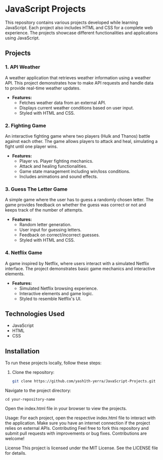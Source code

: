 
# JavaScript Projects

This repository contains various projects developed while learning JavaScript. Each project also includes HTML and CSS for a complete web experience. The projects showcase different functionalities and applications using JavaScript.

## Projects

### 1. API Weather
A weather application that retrieves weather information using a weather API. This project demonstrates how to make API requests and handle data to provide real-time weather updates.

- **Features:**
  - Fetches weather data from an external API.
  - Displays current weather conditions based on user input.
  - Styled with HTML and CSS.

### 2. Fighting Game
An interactive fighting game where two players (Hulk and Thanos) battle against each other. The game allows players to attack and heal, simulating a fight until one player wins.

- **Features:**
  - Player vs. Player fighting mechanics.
  - Attack and healing functionalities.
  - Game state management including win/loss conditions.
  - Includes animations and sound effects.

### 3. Guess The Letter Game
A simple game where the user has to guess a randomly chosen letter. The game provides feedback on whether the guess was correct or not and keeps track of the number of attempts.

- **Features:**
  - Random letter generation.
  - User input for guessing letters.
  - Feedback on correct/incorrect guesses.
  - Styled with HTML and CSS.

### 4. Netflix Game
A game inspired by Netflix, where users interact with a simulated Netflix interface. The project demonstrates basic game mechanics and interactive elements.

- **Features:**
  - Simulated Netflix browsing experience.
  - Interactive elements and game logic.
  - Styled to resemble Netflix's UI.

## Technologies Used

- JavaScript
- HTML
- CSS

## Installation

To run these projects locally, follow these steps:

1. Clone the repository:
   ```bash
   git clone https://github.com/yash1th-yerra/JavaScript-Projects.git
Navigate to the project directory:

```
cd your-repository-name
```
Open the index.html file in your browser to view the projects.

Usage:
For each project, open the respective index.html file to interact with the application.
Make sure you have an internet connection if the project relies on external APIs.
Contributing
Feel free to fork this repository and submit pull requests with improvements or bug fixes. Contributions are welcome!

License
This project is licensed under the MIT License. See the LICENSE file for details.
